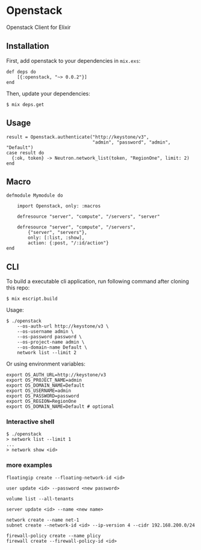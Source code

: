 # Openstack

Openstack Client for Elixir

## Installation

First, add openstack to your dependencies in `mix.exs`:

    def deps do
        [{:openstack, "~> 0.0.2"}]
    end

Then, update your dependencies:

    $ mix deps.get

## Usage

    result = Openstack.authenticate("http://keystone/v3",
                                    "admin", "password", "admin", "Default")
    case result do
      {:ok, token} -> Neutron.network_list(token, "RegionOne", limit: 2)
    end

## Macro

    defmodule Mymodule do

        import Openstack, only: :macros

        defresource "server", "compute", "/servers", "server"

        defresource "server", "compute", "/servers",
            {"server", "servers"},
            only: [:list, :show],
            action: {:post, "/:id/action"}
    end

## CLI

To build a executable cli application, run following command after
cloning this repo:

    $ mix escript.build

Usage:

    $ ./openstack
        --os-auth-url http://keystone/v3 \
        --os-username admin \
        --os-password password \
        --os-project-name admin \
        --os-domain-name Default \
        network list --limit 2

Or using environment variables:

    export OS_AUTH_URL=http://keystone/v3
    export OS_PROJECT_NAME=admin
    export OS_DOMAIN_NAME=Default
    export OS_USERNAME=admin
    export OS_PASSWORD=password
    export OS_REGION=RegionOne
    export OS_DOMAIN_NAME=Default # optional

### Interactive shell

    $ ./openstack
    > network list --limit 1
    ...
    > network show <id>

### more examples

    floatingip create --floating-network-id <id>

    user update <id> --password <new password>

    volume list --all-tenants

    server update <id> --name <new name>

    network create --name net-1
    subnet create --network-id <id> --ip-version 4 --cidr 192.168.200.0/24

    firewall-policy create --name plicy
    firewall create --firewall-policy-id <id>
